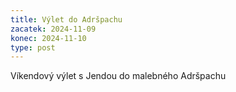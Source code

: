 ```yaml
---
title: Výlet do Adršpachu
zacatek: 2024-11-09
konec: 2024-11-10
type: post
---
```

V﻿íkendový výlet s Jendou do malebného Adršpachu